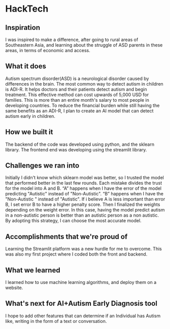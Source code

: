 # HackTech

## Inspiration
I was inspired to make a difference, after going to rural areas of Southeastern Asia, and learning about the struggle of ASD parents in these areas, in terms of economic and access.
## What it does
Autism spectrum disorder(ASD) is a neurological disorder caused by differences in the brain. The most common way to detect autism in children is ADI-R. It helps doctors and their patients detect autism and begin treatment. This effective method can cost upwards of 5,000 USD for families. This is more than an entire month's salary to most people in developing countries. To reduce the financial burden while still having the same benefits as an ADI-R, I plan to create an AI model that can detect autism early in children.  
## How we built it
The backend of the code was developed using python, and the sklearn library. The frontend end was developing using the streamlit library.
## Challenges we ran into
Initially I didn't know which sklearn model was better, so I trusted the model that performed better in the last few rounds. Each mistake divides the trust for the model into A and B.  “A” happens when I have the error of the model predicting "Autistic" instead of "Non-Autistic". “B” happens when I  have the "Non-Autistic "  instead of "Autistic". If i believe A is less important than error B, I set error B to have a higher penalty score. Then I finalized the weights depending on the weight error. In this case, having the model predict autism in a non-autistic person is better than an autistic person as a non autistic. By adopting this strategy, I can choose the most accurate model.
## Accomplishments that we're proud of
Learning the Streamlit platform was a new hurdle for me to overcome. This was also my first project where I coded both the front and backend.
## What we learned
I learned how to use machine learning algorithms, and deploy them on a website.
## What's next for AI+Autism Early Diagnosis tool 
I hope to add other features that can determine if an Individual has Autism like, writing in the form of a text or conversation.  
